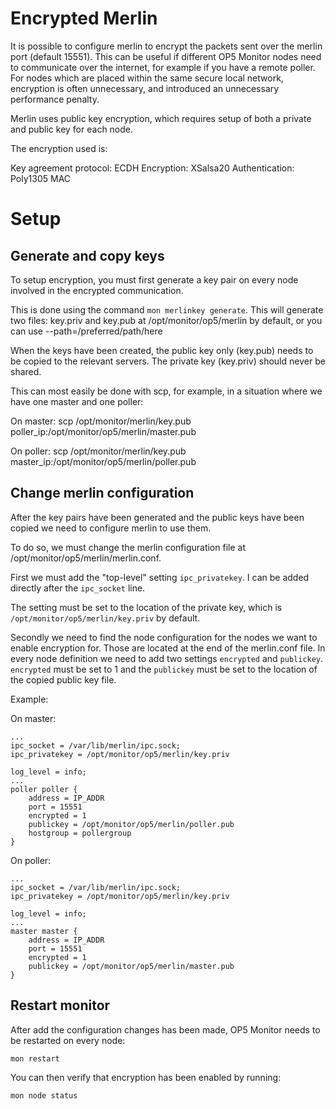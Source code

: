 # Encrypted Merlin

It is possible to configure merlin to encrypt the packets sent over the merlin port (default 15551).
This can be useful if different OP5 Monitor nodes need to communicate over the internet, for example if you have a remote poller.
For nodes which are placed within the same secure local network, encryption is often unnecessary, and introduced an unnecessary performance penalty.

Merlin uses public key encryption, which requires setup of both a private and public key for each node.

The encryption used is:

Key agreement protocol: ECDH
Encryption: XSalsa20
Authentication: Poly1305 MAC

# Setup

## Generate and copy keys
To setup encryption, you must first generate a key pair on every node involved in the encrypted communication.

This is done using the command `mon merlinkey generate`. This will generate two files:
key.priv and key.pub at /opt/monitor/op5/merlin by default, or you can use --path=/preferred/path/here

When the keys have been created, the public key only (key.pub) needs to be copied to the relevant servers.
The private key (key.priv) should never be shared.

This can most easily be done with scp, for example, in a situation where we have one master and one poller:

On master:
scp /opt/monitor/merlin/key.pub poller_ip:/opt/monitor/op5/merlin/master.pub

On poller:
scp /opt/monitor/merlin/key.pub master_ip:/opt/monitor/op5/merlin/poller.pub

## Change merlin configuration

After the key pairs have been generated and the public keys have been copied we need to configure merlin to use them.

To do so, we must change the merlin configuration file at /opt/monitor/op5/merlin/merlin.conf.

First we must add the "top-level" setting `ipc_privatekey`. I can be added directly after the `ipc_socket` line.

The setting must be set to the location of the private key, which is `/opt/monitor/op5/merlin/key.priv` by default.

Secondly we need to find the node configuration for the nodes we want to enable encryption for. Those are located at the end of the merlin.conf file. In every node definition we need to add two settings `encrypted` and `publickey`. `encrypted` must be set to 1 and the `publickey` must be set to the location of the copied public key file.

Example:

On master:

```
...
ipc_socket = /var/lib/merlin/ipc.sock;
ipc_privatekey = /opt/monitor/op5/merlin/key.priv

log_level = info;
...
poller poller {
	address = IP_ADDR
	port = 15551
	encrypted = 1
	publickey = /opt/monitor/op5/merlin/poller.pub
	hostgroup = pollergroup
}
```

On poller:

```
...
ipc_socket = /var/lib/merlin/ipc.sock;
ipc_privatekey = /opt/monitor/op5/merlin/key.priv

log_level = info;
...
master master {
	address = IP_ADDR
	port = 15551
	encrypted = 1
	publickey = /opt/monitor/op5/merlin/master.pub
}
```

## Restart monitor

After add the configuration changes has been made, OP5 Monitor needs to be restarted on every node:

`mon restart`

You can then verify that encryption has been enabled by running:

`mon node status`

